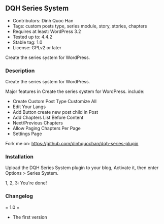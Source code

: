 ## DQH Series System

* Contributors: Dinh Quoc Han
* Tags: custom posts type, series module, story, stories, chapters
* Requires at least: WordPress 3.2
* Tested up to: 4.4.2
* Stable tag: 1.0
* License: GPLv2 or later

Create the series system for WordPress.

### Description

Create the series system for WordPress.

Major features in Create the series system for WordPress. include:

* Create Custom Post Type Customize All
* Edit Your Langs
* Add Button create new post child in Post
* Add Chapters List Before Content
* Next/Previous Chapters
* Allow Paging Chapters Per Page
* Settings Page

Fork me on: https://github.com/dinhquochan/dqh-series-plugin

### Installation

Upload the DQH Series System plugin to your blog, Activate it, then enter Options > Series System.

1, 2, 3: You're done!

### Changelog
= 1.0 =
* The first version
